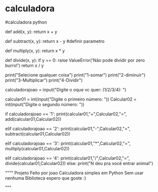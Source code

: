 # calculadora
#calculadora python

def add(x, y):
    return x + y

def subtract(x, y):
    return x - y
#definir parametro

def multiply(x, y):
    return x * y

def divide(x, y):
    if y == 0:
        raise ValueError('Não pode dividir por zero burro!')
    return x / y

print("Selecione qualquer coisa")
print("1-somar")
print("2-diminuir")
print("3-Multiplicar")
print("4-Dividir")

calculadorajoao = input("Digite o oque vc quer: (1/2/3/4): ")

calcular01 = int(input("Digite o primeiro número: "))
Calcular02 = int(input("Digite o segundo número: "))

if calculadorajoao == '1':
    print(calcular01,"+",Calcular02,"=", add(calcular01,Calcular02))

elif calculadorajoao == '2':
    print(calcular01,"-",Calcular02,"=", subtract(calcular01,Calcular02))

elif calculadorajoao == '3':
    print(calcular01,"*",Calcular02,"=", multiply(calcular01,Calcular02))

elif calculadorajoao == '4':
    print(calcular01,"/",Calcular02,"=", divide(calcular01,Calcular02))
else:
    print("N deu pra você entrar animal")

""""
  Projeto Feito por joao
Calculadora simples em Python
Sem usar nenhuma Biblioteca
espero que goste :)


"""
